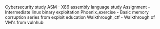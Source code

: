 Cybersecurity study
ASM - X86 assembly language study
Assignment - Intermediate linux binary exploitation
Phoenix_exercise - Basic memory corruption series from exploit education
Walkthrough_ctf - Walkthrough of VM's from vulnhub
